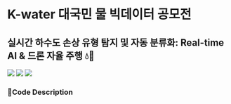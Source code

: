 # K-water 대국민 물 빅데이터 공모전
## 실시간 하수도 손상 유형 탐지 및 자동 분류화: Real-time AI & 드론 자율 주행 💧🚙

<div align="left">
   <img src="https://img.shields.io/badge/Python-3776AB?style=flat-square&logo=Python&logoColor=white"/>
   <img src="https://img.shields.io/badge/Ultralytics-024DA1?style=flat-square&logo=Ultralytics&logoColor=white"/>
   <img src="https://img.shields.io/badge/scikitlearn-F7931E?style=flat-square&logo=scikit-learn&logoColor=white"/>
</div>

### 📄Code Description
